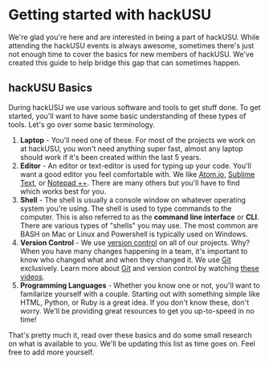 # Getting started with hackUSU
We're glad you're here and are interested in being a part of hackUSU. While attending the
hackUSU events is always awesome, sometimes there's just not enough time to cover the basics
for new members of hackUSU. We've created this guide to help bridge this gap that can sometimes happen.

## hackUSU Basics
During hackUSU we use various software and tools to get stuff done. To get started, you'll want to have some
basic understanding of these types of tools. Let's go over some basic terminology.

1. **Laptop** - You'll need one of these. For most of the projects we work on at hackUSU, you won't need anything super fast, almost any laptop should work if it's been created within the last 5 years.
2. **Editor** - An editor or text-editor is used for typing up your code. You'll want a good editor you feel comfortable with. We like [Atom.io], [Sublime Text], or [Notepad ++]. There are many others but you'll have to find which works best for you.
3. **Shell** - The shell is usually a console window on whatever operating system you're using. The shell is used to type commands to the computer. This is also referred to as the **command line interface** or **CLI**. There are various types of "shells" you may use. The most common are BASH on Mac or Linux and Powershell is typically used on Windows.
4. **Version Control** - We use [version control] on all of our projects. Why? When you have many changes happening in a team, it's important to know who changed what and when they changed it. We use [Git] exclusively. Learn more about [Git] and version control by watching [these videos].
5. **Programming Languages** - Whether you know one or not, you'll want to familarize yourself with a couple. Starting out with something simple like HTML, Python, or Ruby is a great idea. If you don't know these, don't worry. We'll be providing great resources to get you up-to-speed in no time!


That's pretty much it, read over these basics and do some small research on what is available to you. We'll be updating this list as time goes on. Feel free to add more yourself.


<!-- Links -->
[Sublime Text]: http://www.sublimetext.com/
[Atom.io]: https://atom.io/
[Notepad ++]: http://notepad-plus-plus.org/
[version control]: http://git-scm.com/video/what-is-version-control
[Git]: http://git-scm.org
[these videos]: http://git-scm.com/videos

